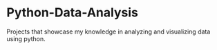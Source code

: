 # Python-Data-Analysis
Projects that showcase my knowledge in analyzing and visualizing data using python.
